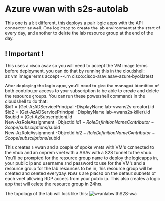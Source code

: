 # Azure vwan with s2s-autolab

This one is a bit different, this deploys a pair logic apps with the API connector as well. One logicapp to create the lab environment at the start of every day, and another to delete the lab resource group at the end of the day. 

## ! Important !  
This uses a cisco asav so you will need to accept the VM image terms before deployment, you can do that by running this in the cloudshell:  
    az vm image terms accept --urn cisco:cisco-asav:asav-azure-byol:latest

After deploying the logic apps, you'll need to give the managed identities of both contributor access to your subscription to be able to create and delete the resource groups. 
You can run these powershell commands in the cloudshell to do that:  
    $id1 = (Get-AzADServicePrincipal -DisplayName lab-vwans2s-creator).id  
    $id2 = (Get-AzADServicePrincipal -DisplayName lab-vwans2s-killer).id  
    $subid = (Get-AzSubscription).Id  
    New-AzRoleAssignment -ObjectId $id1 -RoleDefinitionName Contributor -Scope /subscriptions/$subid  
    New-AzRoleAssignment -ObjectId $id2 -RoleDefinitionName Contributor -Scope /subscriptions/$subid  

This creates a vwan and a couple of spoke vnets with VM's connected to the vhub and an onprem vnet with a ASAv with a S2S tunnel to the vhub. You'll be prompted for the resource group name to deploy the logicapps in, your public ip and username and password to use for the VM's and a resource group for the lab resources to be in, this resource group will be created and deleted everyday. NSG's are placed on the default subnets of each vnet allowing RDP access from your public ip. This also creates a logic app that will delete the resource group in 24hrs.

The topology of the lab will look like this:
![wvanlabwithS2S-asa](https://github.com/user-attachments/assets/f5b9686e-c355-4e7c-a383-24dcea9676f8)

